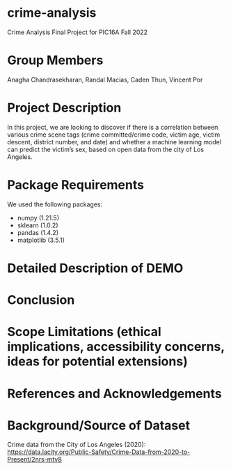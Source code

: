 # crime-analysis
Crime Analysis Final Project for PIC16A Fall 2022
# Group Members
Anagha Chandrasekharan, Randal Macias, Caden Thun, Vincent Por
# Project Description
In this project, we are looking to discover if there is a correlation between various crime scene tags (crime committed/crime code, victim age, victim descent, district number, and date) and whether a machine learning model can predict the victim’s sex, based on open data from the city of Los Angeles. 
# Package Requirements
We used the following packages:
* numpy (1.21.5)
* sklearn (1.0.2)
* pandas (1.4.2) 
* matplotlib (3.5.1)
# Detailed Description of DEMO
# Conclusion
# Scope Limitations (ethical implications, accessibility concerns, ideas for potential extensions)
# References and Acknowledgements
# Background/Source of Dataset
Crime data from the City of Los Angeles (2020): https://data.lacity.org/Public-Safety/Crime-Data-from-2020-to-Present/2nrs-mtv8
